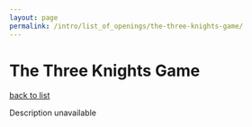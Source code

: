 ```yaml
---
layout: page
permalink: /intro/list_of_openings/the-three-knights-game/
---
```


# The Three Knights Game

[back to list](../../intro/list_of_openings)

Description unavailable